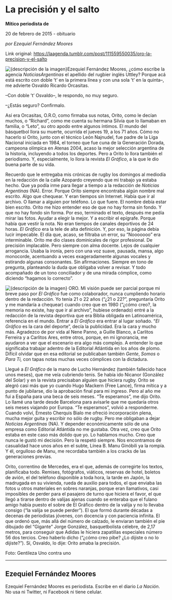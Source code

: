 # La precisión y el salto

**Mítico periodista de**

20 de febrero de 2015 - obituario

_por Ezequiel Fernández Moores_

Link original: https://laagenda.tumblr.com/post/111559550035/oro-la-precision-y-el-salto

![{descripción de la imagen}](https://64.media.tumblr.com/ad18671d9e54d2e500d319312495f258/tumblr_inline_pjzz8aKsgm1t6q87u_500.png)Ezequiel Fernández Moores, ¿cómo escribe la agencia *NoticiasArgentinas* el apellido del rugbier inglés Uttley? Porque acá está
escrito con doble ’t’ en la primera línea y con una sola ’t’ en la
quinta–, me advierte Osvaldo Ricardo Orcasitas.

 –Con doble ’t’ Osvaldo–, le respondo, no muy seguro.

–¿Estás seguro? Confirmalo.  


Así era Orcasitas, O.R.O, como firmaba sus notas, Orito, como le
decían muchos, o “Richard”, como me cuenta su hermana Silvia que
lo llamaban en familia, o “Leto”, su otro apodo entre algunos
íntimos. El mundo del básquetbol llora su muerte, ocurrida el jueves 19, a los 71 años. Cómo no hacerlo si Orito, junto
con el técnico León Najnudel, fue padre de la Liga Nacional
iniciada en 1984, el torneo que fue cuna de la Generación Dorada,
campeona olímpica en Atenas 2004, acaso la mejor selección
argentina de la historia, incluyendo a todos los deportes. Pero a
Orito lo llora también el periodismo. Y, especialmente, lo llora la
revista *El Gráfico*, a la que le dio buena parte de su vida.

Recuerdo que le entregaba mis crónicas de rugby los domingos al
mediodía en la redacción de la calle Azopardo creyendo que mi
trabajo ya estaba hecho. Que ya podía irme para llegar a tiempo a la
redacción de *Noticias Argentinas* (NA). Error. Porque Orito siempre
encontraba algún nombre mal escrito. Algo que chequear. Y eran
tiempos sin Internet. Había que ir al archivo. O llamar a alguien
por teléfono. Lo que fuere. El nombre debía estar bien escrito.
Orito me hizo entender eso de que no hay forma sin fondo. Y que no
hay fondo sin forma. Por eso, terminado el texto, después me pedía
mirar las fotos. Ayudar a elegir la mejor. Y a escribir el epígrafe.
Porque había que vestir la nota. No eran tiempos de canales
deportivos de 24 horas. *El Gráfico* era la tele de alta definición.
Y, por eso, la página debía lucir impecable. El día que, acaso, se
filtraba un error, su “Nooooooo” era interminable. Orito me dio
clases dominicales de rigor profesional. De precisión implacable.
Pero siempre con alma docente. Lejos de cualquier arrogancia. Usaba
la ironía, pero con una voz suave, pausada, mansa, algo monocorde,
acentuando a veces exageradamente algunas vocales y estirando algunas
consonantes. Sin afirmaciones. Siempre en tono de pregunta,
planteando la duda que obligaba volver a revisar. Y todo acompañado
de un tono conciliador y de una mirada cómplice, como diciendo
“hagamos lo correcto”.

![{descripción de la imagen}](https://64.media.tumblr.com/ad18671d9e54d2e500d319312495f258/tumblr_inline_pjzz8aKsgm1t6q87u_500.png) ORO. Mi visión puede ser parcial porque mi breve paso por *El Gráfico*
fue como colaborador, nunca cumpliendo horario dentro de la
redacción. Yo tenía 21 o 22 años (“¿21 o 22?”, preguntaría
Orito y me mandaría a chequear) cuando creo que en 1980 (“¿cómo
creo?, la memoria no existe, hay que ir al archivo”, hubiese
ordenado) entré a la redacción de la revista deportiva que era
Biblia obligada en Latinoamérica, referencia en el mundo. Entrar a
*El Gráfico* era entrar al lugar soñado. “*El Gráfico* es la cara
del deporte”, decía la publicidad. Era la cara y mucho más.
Agradezco de por vida al Nene Panno, a Guille Blanco, a Carlitos
Ferreira y a Carlitos Ares, entre otros, porque, en mi ignorancia, me
ayudaron a ver que el escenario era algo más complejo. A entender lo
que significaba trabajar adentro de la Editorial Atlántida en los
años de plomo. Difícil olvidar que en esa editorial se publicaban
también *Gente*, *Somos* o *Para Ti,* con tapas notas muchas veces
cómplices con la dictadura.

Llegué a *El Gráfico* de la mano de Lucho Hernández (también
fallecido hace unos meses), que me veía cubriendo tenis. Se había
ido Nicanor (González del Solar) y en la revista precisaban alguien
que hiciera rugby. Orito se alegró casi más que yo cuando Hugo
Mackern (Free Lance), firma mítica y a punto de jubilarse, dio la aprobación
final para mi ingreso. Pero al año me fui a España para una beca de
seis meses. “Te esperamos”, me dijo Orito. Lo llamé una tarde
desde Barcelona para avisarle que me quedaría otros seis meses
viajando por Europa. “Te esperamos”, volvió a responderme.
Cuando volví, Ernesto Cherquis Bialo me ofreció incorporación
plena, mucha mejor guita y escribir no sólo de rugby. Pero me
obligaban a dejar *Noticias Argentinas* (NA). Y depender económicamente
sólo de una empresa como Editorial Atlántida no me gustaba. Otra
vez, creo que Orito estaba en este caso más dolido que yo. Lo
hablamos mucho. Creo que nunca le gustó mi decisión. Pero la
respetó siempre. Nos encontramos de casualidad hace unos años en el
subte, Línea B. Manu Ginóbili ya la rompía. Y él, orgulloso de
Manu, me recordaba también a los cracks de las generaciones previas.       

Orito, correntino de Mercedes, era el que, además de corregirte
los textos, planificaba todo. Remises, fotógrafos, viáticos,
reservas de hotel, boletos de avión, el del teléfono disponible a
toda hora, la tarde en Japón, la madrugada en su vivienda, rueda de
auxilio para todos, el que enviaba las fotos u otros materiales en
sobres naranjas, porque eran llamativos, casi imposibles de perder
para el pasajero de turno que hiciera el favor, el que llegó a
tirarse dentro de valijas ajenas cuando se enteraba que el fulano
amigo había puesto el sobre de El Gráfico dentro de la valija y no
lo llevaba consigo (“la valija se puede perder”). El que formó
durante décadas a decenas de periodistas jóvenes, con docencia y
con paciencia infinita. El que ordenó que, más allá del número de
calzado, le enviaran también el pie dibujado del “Gigante” Jorge
González, basquetbolista célebre, de 2,17 metros, para conseguir
que Adidas le hiciera zapatillas especiales número 56 dos tercios.
Creo haberlo dicho (“¿cómo creo pibe? ¿Lo dijiste o no lo
dijiste?”). Sí, Osvaldo, lo dije: Orito amaba la precisión.    


Foto: Gentileza Uno contra uno



---

 Ezequiel Fernández Moores
--------------------------

 Ezequiel Fernández Moores es periodista. Escribe en el diario *La Nación*. No usa ni Twitter, ni Facebook ni tiene celular. 


